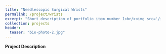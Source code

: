 ```yaml
---
title: "Needlescopic Surgical Wrists"
permalink: /project/wrists
excerpt: "Short description of portfolio item number 1<br/><img src='/images/Laser_scanner.png'>"
collection: projects
header:
  teaser: "bio-photo-2.jpg"
---
```


**Project Description**
